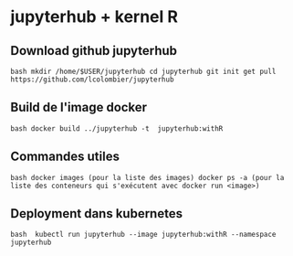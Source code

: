 # jupyterhub + kernel R

## Download github jupyterhub
`bash
mkdir /home/$USER/jupyterhub
cd jupyterhub
git init
get pull https://github.com/lcolombier/jupyterhub`

## Build de l'image docker
`bash
docker build ../jupyterhub -t  jupyterhub:withR`

## Commandes utiles
`bash
docker images (pour la liste des images)
docker ps -a (pour la liste des conteneurs qui s'exécutent avec docker run <image>)`

## Deployment dans kubernetes
`bash 
kubectl run jupyterhub --image jupyterhub:withR --namespace jupyterhub`
